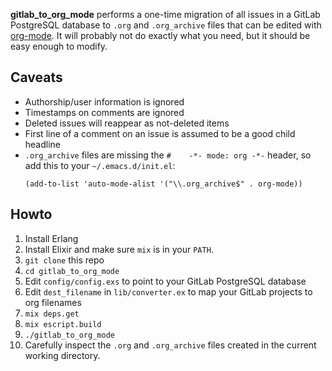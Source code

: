 **gitlab_to_org_mode** performs a one-time migration of all issues in a GitLab
PostgreSQL database to `.org` and `.org_archive` files that can be edited with
[org-mode](http://orgmode.org/).  It will probably not do exactly what you need,
but it should be easy enough to modify.

## Caveats

- Authorship/user information is ignored
- Timestamps on comments are ignored
- Deleted issues will reappear as not-deleted items
- First line of a comment on an issue is assumed to be a good child headline
- `.org_archive` files are missing the `#    -*- mode: org -*-` header, so add this to your `~/.emacs.d/init.el`:
  ```
  (add-to-list 'auto-mode-alist '("\\.org_archive$" . org-mode))
  ```

## Howto

1. Install Erlang
1. Install Elixir and make sure `mix` is in your `PATH`.
1. `git clone` this repo
1. `cd gitlab_to_org_mode`
1. Edit `config/config.exs` to point to your GitLab PostgreSQL database
1. Edit `dest_filename` in `lib/converter.ex` to map your GitLab projects to org filenames
1. `mix deps.get`
1. `mix escript.build`
1. `./gitlab_to_org_mode`
1. Carefully inspect the `.org` and `.org_archive` files created in the current working directory.
